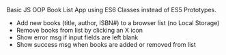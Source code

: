 Basic JS OOP Book List App using ES6 Classes instead of ES5 Prototypes.

- Add new books (title, author, ISBN#) to a browser list (no Local Storage)
- Remove books from list by clicking an X icon
- Show error msg if input fields are left blank
- Show success msg when books are added or removed from list